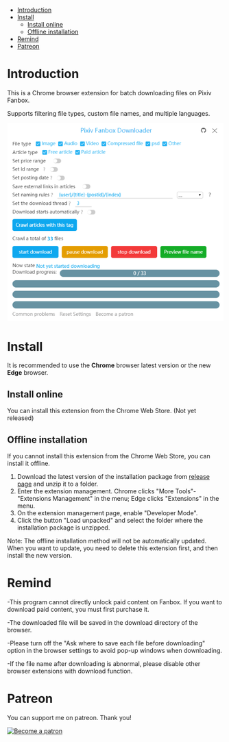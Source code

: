 <!-- TOC -->

- [Introduction](#introduction)
- [Install](#install)
  - [Install online](#install-online)
  - [Offline installation](#offline-installation)
- [Remind](#remind)
- [Patreon](#patreon)

<!-- /TOC -->

# Introduction

This is a Chrome browser extension for batch downloading files on Pixiv Fanbox.

Supports filtering file types, custom file names, and multiple languages.

![screenshot](screenshot/ui2.png)

# Install

It is recommended to use the **Chrome** browser latest version or the new **Edge** browser.

## Install online

You can install this extension from the Chrome Web Store. (Not yet released)

## Offline installation

If you cannot install this extension from the Chrome Web Store, you can install it offline.

1. Download the latest version of the installation package from [release page](https://github.com/xuejianxianzun/PixivFanboxDownloader/releases) and unzip it to a folder.
2. Enter the extension management. Chrome clicks "More Tools"-"Extensions Management" in the menu; Edge clicks "Extensions" in the menu.
3. On the extension management page, enable "Developer Mode".
4. Click the button "Load unpacked" and select the folder where the installation package is unzipped.

Note: The offline installation method will not be automatically updated. When you want to update, you need to delete this extension first, and then install the new version.

# Remind

-This program cannot directly unlock paid content on Fanbox. If you want to download paid content, you must first purchase it.

-The downloaded file will be saved in the download directory of the browser.

-Please turn off the "Ask where to save each file before downloading" option in the browser settings to avoid pop-up windows when downloading.

-If the file name after downloading is abnormal, please disable other browser extensions with download function.


# Patreon

You can support me on patreon. Thank you!

<a href='https://www.patreon.com/xuejianxianzun'><img src='https://c5.patreon.com/external/logo/become_a_patron_button.png' alt='Become a patron' width='140px' /></a>